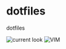 # dotfiles
dotfiles

![current look](https://i.imgur.com/MHonS1X.jpg)
![VIM](https://i.imgur.com/6WdJZ5o.jpg)

